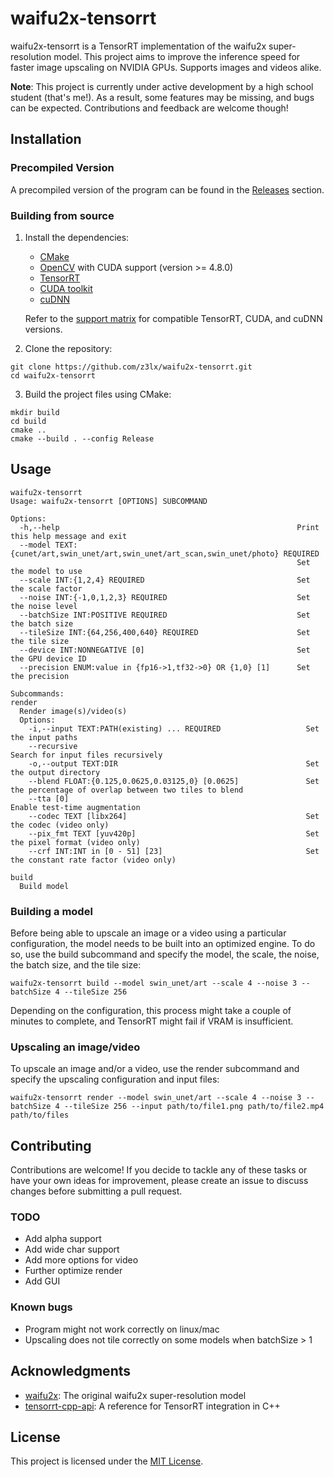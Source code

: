 # waifu2x-tensorrt
waifu2x-tensorrt is a TensorRT implementation of the waifu2x super-resolution model. This project aims to improve the inference speed for faster image upscaling on NVIDIA GPUs. Supports images and videos alike.

**Note**: This project is currently under active development by a high school student (that's me!). As a result, some features may be missing, and bugs can be expected. Contributions and feedback are welcome though!

## Installation
### Precompiled Version
A precompiled version of the program can be found in the [Releases](https://github.com/z3lx/waifu2x-tensorrt/releases) section.

### Building from source
1. Install the dependencies:
   - [CMake](https://cmake.org/)
   - [OpenCV](https://opencv.org/releases/) with CUDA support (version >= 4.8.0)
   - [TensorRT](https://developer.nvidia.com/tensorrt)
   - [CUDA toolkit](https://developer.nvidia.com/cuda-downloads)
   - [cuDNN](https://developer.nvidia.com/cudnn)
   
   Refer to the [support matrix](https://docs.nvidia.com/deeplearning/tensorrt/support-matrix/index.html) for compatible TensorRT, CUDA, and cuDNN versions.
3. Clone the repository:
```
git clone https://github.com/z3lx/waifu2x-tensorrt.git
cd waifu2x-tensorrt
```
3. Build the project files using CMake:
```
mkdir build
cd build
cmake ..
cmake --build . --config Release
```

## Usage
```
waifu2x-tensorrt
Usage: waifu2x-tensorrt [OPTIONS] SUBCOMMAND

Options:
  -h,--help                                                     Print this help message and exit
  --model TEXT:{cunet/art,swin_unet/art,swin_unet/art_scan,swin_unet/photo} REQUIRED
                                                                Set the model to use
  --scale INT:{1,2,4} REQUIRED                                  Set the scale factor
  --noise INT:{-1,0,1,2,3} REQUIRED                             Set the noise level
  --batchSize INT:POSITIVE REQUIRED                             Set the batch size
  --tileSize INT:{64,256,400,640} REQUIRED                      Set the tile size
  --device INT:NONNEGATIVE [0]                                  Set the GPU device ID
  --precision ENUM:value in {fp16->1,tf32->0} OR {1,0} [1]      Set the precision

Subcommands:
render
  Render image(s)/video(s)
  Options:
    -i,--input TEXT:PATH(existing) ... REQUIRED                   Set the input paths
    --recursive                                                   Search for input files recursively
    -o,--output TEXT:DIR                                          Set the output directory
    --blend FLOAT:{0.125,0.0625,0.03125,0} [0.0625]               Set the percentage of overlap between two tiles to blend
    --tta [0]                                                     Enable test-time augmentation
    --codec TEXT [libx264]                                        Set the codec (video only)
    --pix_fmt TEXT [yuv420p]                                      Set the pixel format (video only)
    --crf INT:INT in [0 - 51] [23]                                Set the constant rate factor (video only)

build
  Build model
```

### Building a model
Before being able to upscale an image or a video using a particular configuration, the model needs to be built into an optimized engine. To do so, use the build subcommand and specify the model, the scale, the noise, the batch size, and the tile size: 
```
waifu2x-tensorrt build --model swin_unet/art --scale 4 --noise 3 --batchSize 4 --tileSize 256
```
Depending on the configuration, this process might take a couple of minutes to complete, and TensorRT might fail if VRAM is insufficient. 

### Upscaling an image/video
To upscale an image and/or a video, use the render subcommand and specify the upscaling configuration and input files:
```
waifu2x-tensorrt render --model swin_unet/art --scale 4 --noise 3 --batchSize 4 --tileSize 256 --input path/to/file1.png path/to/file2.mp4 path/to/files
```

## Contributing
Contributions are welcome! If you decide to tackle any of these tasks or have your own ideas for improvement, please create an issue to discuss changes before submitting a pull request.
### TODO
- Add alpha support
- Add wide char support
- Add more options for video
- Further optimize render
- Add GUI
### Known bugs
- Program might not work correctly on linux/mac
- Upscaling does not tile correctly on some models when batchSize > 1

## Acknowledgments
- [waifu2x](https://github.com/nagadomi/nunif/tree/master/waifu2x): The original waifu2x super-resolution model
- [tensorrt-cpp-api](https://github.com/cyrusbehr/tensorrt-cpp-api): A reference for TensorRT integration in C++

## License
This project is licensed under the [MIT License](https://github.com/z3lx/waifu2x-tensorrt/blob/main/LICENSE).